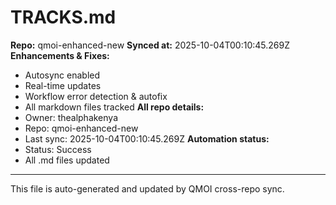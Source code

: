 # TRACKS.md

**Repo:** qmoi-enhanced-new
**Synced at:** 2025-10-04T00:10:45.269Z
**Enhancements & Fixes:**
- Autosync enabled
- Real-time updates
- Workflow error detection & autofix
- All markdown files tracked
**All repo details:**
- Owner: thealphakenya
- Repo: qmoi-enhanced-new
- Last sync: 2025-10-04T00:10:45.269Z
**Automation status:**
- Status: Success
- All .md files updated
---
This file is auto-generated and updated by QMOI cross-repo sync.
